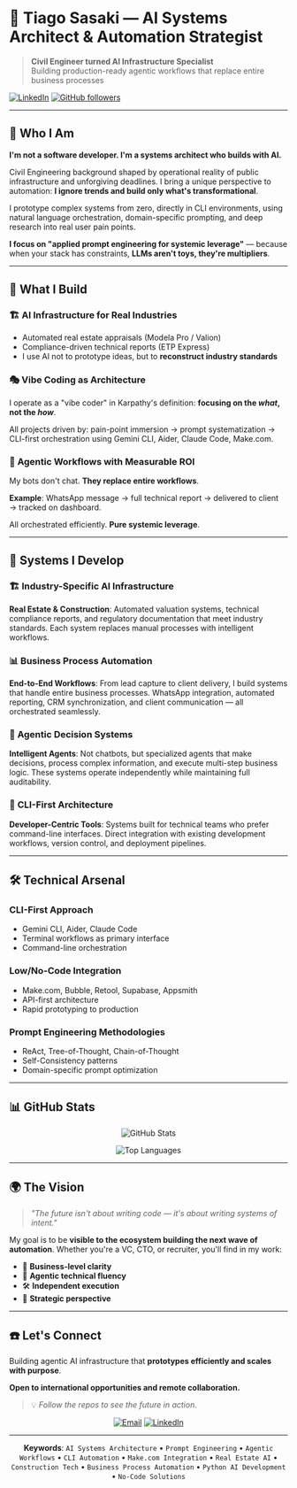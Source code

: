 # 🤖 Tiago Sasaki — AI Systems Architect & Automation Strategist

> **Civil Engineer turned AI Infrastructure Specialist**  
> Building production-ready agentic workflows that replace entire business processes

[![LinkedIn](https://img.shields.io/badge/LinkedIn-Connect-blue)](https://www.linkedin.com/in/tiagosasaki/)
[![GitHub followers](https://img.shields.io/github/followers/tjsasakifln?style=social)](https://github.com/tjsasakifln)

---

## 🎯 Who I Am

**I'm not a software developer. I'm a systems architect who builds with AI.**

Civil Engineering background shaped by operational reality of public infrastructure and unforgiving deadlines. I bring a unique perspective to automation: **I ignore trends and build only what's transformational**.

I prototype complex systems from zero, directly in CLI environments, using natural language orchestration, domain-specific prompting, and deep research into real user pain points.

**I focus on "applied prompt engineering for systemic leverage"** — because when your stack has constraints, **LLMs aren't toys, they're multipliers**.

---

## 🔧 What I Build

### 🏗️ **AI Infrastructure for Real Industries**
- Automated real estate appraisals (Modela Pro / Valion) 
- Compliance-driven technical reports (ETP Express)
- I use AI not to prototype ideas, but to **reconstruct industry standards**

### 🎭 **Vibe Coding as Architecture**
I operate as a "vibe coder" in Karpathy's definition: **focusing on the *what*, not the *how***.

All projects driven by: pain-point immersion → prompt systematization → CLI-first orchestration using Gemini CLI, Aider, Claude Code, Make.com.

### 🤖 **Agentic Workflows with Measurable ROI**
My bots don't chat. **They replace entire workflows**.

**Example**: WhatsApp message → full technical report → delivered to client → tracked on dashboard.

All orchestrated efficiently. **Pure systemic leverage**.

---

## 🚀 Systems I Develop

### 🏗️ **Industry-Specific AI Infrastructure**
**Real Estate & Construction**: Automated valuation systems, technical compliance reports, and regulatory documentation that meet industry standards. Each system replaces manual processes with intelligent workflows.

### 📊 **Business Process Automation**
**End-to-End Workflows**: From lead capture to client delivery, I build systems that handle entire business processes. WhatsApp integration, automated reporting, CRM synchronization, and client communication — all orchestrated seamlessly.

### 🤖 **Agentic Decision Systems**
**Intelligent Agents**: Not chatbots, but specialized agents that make decisions, process complex information, and execute multi-step business logic. These systems operate independently while maintaining full auditability.

### 🔧 **CLI-First Architecture**
**Developer-Centric Tools**: Systems built for technical teams who prefer command-line interfaces. Direct integration with existing development workflows, version control, and deployment pipelines.

---

## 🛠️ Technical Arsenal

### **CLI-First Approach**
- Gemini CLI, Aider, Claude Code
- Terminal workflows as primary interface
- Command-line orchestration

### **Low/No-Code Integration**
- Make.com, Bubble, Retool, Supabase, Appsmith
- API-first architecture
- Rapid prototyping to production

### **Prompt Engineering Methodologies**
- ReAct, Tree-of-Thought, Chain-of-Thought
- Self-Consistency patterns
- Domain-specific prompt optimization

---

## 📊 GitHub Stats

<div align="center">
  
![GitHub Stats](https://github-readme-stats.vercel.app/api?username=tjsasakifln&show_icons=true&theme=dark)

![Top Languages](https://github-readme-stats.vercel.app/api/top-langs/?username=tjsasakifln&layout=compact&theme=dark)

</div>

---

## 🌍 The Vision

> *"The future isn't about writing code — it's about writing systems of intent."*

My goal is to be **visible to the ecosystem building the next wave of automation**. Whether you're a VC, CTO, or recruiter, you'll find in my work:

- 🎯 **Business-level clarity**  
- 🤖 **Agentic technical fluency**  
- 🛠️ **Independent execution**  
- 🧭 **Strategic perspective**  

---

## ☎️ Let's Connect

Building agentic AI infrastructure that **prototypes efficiently and scales with purpose**.

**Open to international opportunities and remote collaboration.**

> 💡 *Follow the repos to see the future in action.*

<div align="center">
  
[![Email](https://img.shields.io/badge/Email-Contact-red)](mailto:tiago.sasaki@confenge.com.br)
[![LinkedIn](https://img.shields.io/badge/LinkedIn-Connect-blue)](https://www.linkedin.com/in/tiagosasaki/)

</div>

---

<div align="center">
  
**Keywords**: `AI Systems Architecture` • `Prompt Engineering` • `Agentic Workflows` • `CLI Automation` • `Make.com Integration` • `Real Estate AI` • `Construction Tech` • `Business Process Automation` • `Python AI Development` • `No-Code Solutions`

</div>
